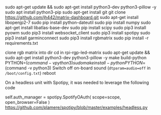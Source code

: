 sudo apt-get update && sudo apt-get install python3-dev python3-pillow -y
sudo apt install python3-pip
sudo apt-get install git
git clone https://github.com/jh442/matrix-dashboard.git
sudo apt-get install libopenjp2-7
sudo pip install python-dateutil
sudo pip install numpy
sudo apt-get install libatlas-base-dev
sudo pip install scipy
sudo pip3 install pyowm
sudo pip3 install websocket_client
sudo pip3 install spotipy
sudo pip3 install garminconnect
sudo pip3 install rgbmatrix
sudo pip install -r requirements.txt

clone rgb matrix into dir
cd in rpi-rgp-led-matrix
sudo apt-get update && sudo apt-get install python3-dev python3-pillow -y
make build-python PYTHON=$(command -v python3)
sudo make install-python PYTHON=$(command -v python3)
Switch off on-board sound (`dtparam=audio=off` in `/boot/config.txt`)
reboot

On a headless unit with Spotipy, it was needed to leverage the following code

self.auth_manager = spotipy.SpotifyOAuth(
scope=scope, open_browser=False
)
https://github.com/plamere/spotipy/blob/master/examples/headless.py
